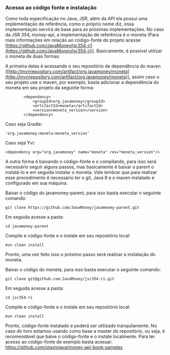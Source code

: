 ### Acesso ao código fonte e instalação

Como toda especificação no Java, JSR, além da API ela possui uma implementação de referência, como o próprio nome diz, essa implementação servirá de base para as próximas implementações. No caso da JSR 354, money-api, a implementação de referência é o moneta (Para mais informações em relação ao código-fonte do projeto acesse [https://github.com/JavaMoney/jsr354-ri](https://github.com/JavaMoney/jsr354-ri)). Basicamente, é possível utilizar o moneta de duas formas:

A primeira delas é acessando o seu repositório de dependência do maven  ([http://mvnrepository.com/artifact/org.javamoney/moneta](http://mvnrepository.com/artifact/org.javamoney/moneta)), assim caso o seu projeto use o maven, por exemplo, basta adicionar a dependência do moneta em seu projeto da seguinte forma:

```
        <dependency>
            <groupId>org.javamoney</groupId>
            <artifactId>moneta</artifactId>
            <version>moneta_version</version>
        </dependency>
```

Caso seja Gradle:
```
'org.javamoney:moneta:moneta_version'
```

Caso seja Yvi:
```
<dependency org="org.javamoney" name="moneta" rev="moneta_version"/>
```


A outra forma é baixando o código-fonte e o compilando, para isso será necessário seguir alguns passos, mas basicamente é baixar o parent o instalá-lo e em seguida instalar o moneta. Vale lembrar que para realizar esse procedimento é necessário ter o git, Java 8 e o maven instalado e configurado em sua máquina.


Baixar o código do javamoney-parent, para isso basta executar o seguinte comando:

```
git clone https://github.com/JavaMoney/javamoney-parent.git
```

Em seguida acesse a pasta:
```
cd javamoney-parent
```

Compile e código-fonte e o instale em seu repositório local:
```
mvn clean install
```

Pronto, uma vez feito isso o próximo passo será realizar a instalação do moneta.

Baixar o código do moneta, para isso basta executar o seguinte comando:

```
git clone git@github.com:JavaMoney/jsr354-ri.git
```

Em seguida acesse a pasta:
```
cd jsr354-ri
```

Compile e código-fonte e o instale em seu repositório local:
```
mvn clean install
```


Pronto, código-fonte instalado e poderá ser utilizado tranquilamente. No caso do livro estamos usando como base a master do repositório, ou seja, é recomendável que baixe o código-fonte e o instale localmente. Para ter acesso ao código-fonte de exemplo basta acessar: https://github.com/otaviojava/money-api-book-samples

